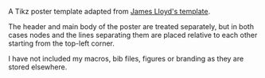 A Tikz poster template adapted from [James Lloyd's template](https://github.com/jamesrobertlloyd/cbl-tikz-poster).

The header and main body of the poster are treated separately, but in both cases nodes and the lines separating them are placed relative to each other starting from the top-left corner.

I have not included my macros, bib files, figures or branding as they are stored elsewhere.
